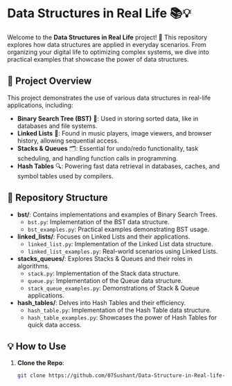 # Data Structures in Real Life 📚💡

Welcome to the **Data Structures in Real Life** project! 🚀 This repository explores how data structures are applied in everyday scenarios. From organizing your digital life to optimizing complex systems, we dive into practical examples that showcase the power of data structures.

## 📂 Project Overview

This project demonstrates the use of various data structures in real-life applications, including:

- **Binary Search Tree (BST)** 🌳: Used in storing sorted data, like in databases and file systems.
- **Linked Lists** 🔗: Found in music players, image viewers, and browser history, allowing sequential access.
- **Stacks & Queues** 🗂️: Essential for undo/redo functionality, task scheduling, and handling function calls in programming.
- **Hash Tables** 🔍: Powering fast data retrieval in databases, caches, and symbol tables used by compilers.

## 📁 Repository Structure

- **bst/**: Contains implementations and examples of Binary Search Trees.
  - `bst.py`: Implementation of the BST data structure.
  - `bst_examples.py`: Practical examples demonstrating BST usage.
- **linked_lists/**: Focuses on Linked Lists and their applications.
  - `linked_list.py`: Implementation of the Linked List data structure.
  - `linked_list_examples.py`: Real-world scenarios using Linked Lists.
- **stacks_queues/**: Explores Stacks & Queues and their roles in algorithms.
  - `stack.py`: Implementation of the Stack data structure.
  - `queue.py`: Implementation of the Queue data structure.
  - `stack_queue_examples.py`: Demonstrations of Stack & Queue applications.
- **hash_tables/**: Delves into Hash Tables and their efficiency.
  - `hash_table.py`: Implementation of the Hash Table data structure.
  - `hash_table_examples.py`: Showcases the power of Hash Tables for quick data access.

## 💡 How to Use

1. **Clone the Repo**:
   ```bash
   git clone https://github.com/07Sushant/Data-Structure-in-Real-life-.git
